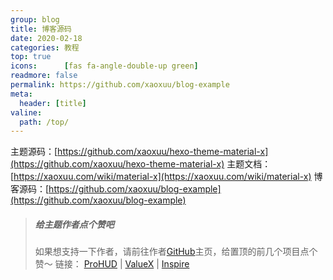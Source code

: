 ```yaml
---
group: blog
title: 博客源码
date: 2020-02-18
categories: 教程
top: true
icons:      [fas fa-angle-double-up green]
readmore: false
permalink: https://github.com/xaoxuu/blog-example
meta:
  header: [title]
valine:
  path: /top/
---
```


主题源码：[https://github.com/xaoxuu/hexo-theme-material-x](https://github.com/xaoxuu/hexo-theme-material-x)
主题文档：[https://xaoxuu.com/wiki/material-x](https://xaoxuu.com/wiki/material-x)
博客源码：[https://github.com/xaoxuu/blog-example](https://github.com/xaoxuu/blog-example)

> ##### <i class="fas fa-thumbs-up fa-fw" aria-hidden="true"></i> 给主题作者点个赞吧
> 如果想支持一下作者，请前往作者[GitHub](https://github.com/xaoxuu)主页，给置顶的前几个项目点个赞～
> 链接： [ProHUD](https://github.com/xaoxuu/ProHUD) | [ValueX](https://github.com/xaoxuu/ValueX) | [Inspire](https://github.com/xaoxuu/Inspire)



<!-- more -->
